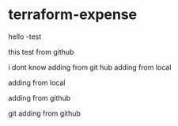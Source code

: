 # terraform-expense

hello -test

this test from github

i dont know 
adding from git hub
adding from local


adding from local

adding from github

git adding from github

